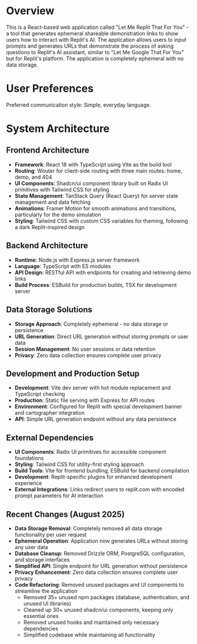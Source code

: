# Overview

This is a React-based web application called "Let Me Replit That For You" - a tool that generates ephemeral shareable demonstration links to show users how to interact with Replit's AI. The application allows users to input prompts and generates URLs that demonstrate the process of asking questions to Replit's AI assistant, similar to "Let Me Google That For You" but for Replit's platform. The application is completely ephemeral with no data storage.

# User Preferences

Preferred communication style: Simple, everyday language.

# System Architecture

## Frontend Architecture
- **Framework**: React 18 with TypeScript using Vite as the build tool
- **Routing**: Wouter for client-side routing with three main routes: home, demo, and 404
- **UI Components**: Shadcn/ui component library built on Radix UI primitives with Tailwind CSS for styling
- **State Management**: TanStack Query (React Query) for server state management and data fetching
- **Animations**: Framer Motion for smooth animations and transitions, particularly for the demo simulation
- **Styling**: Tailwind CSS with custom CSS variables for theming, following a dark Replit-inspired design

## Backend Architecture
- **Runtime**: Node.js with Express.js server framework
- **Language**: TypeScript with ES modules
- **API Design**: RESTful API with endpoints for creating and retrieving demo links
- **Build Process**: ESBuild for production builds, TSX for development server

## Data Storage Solutions
- **Storage Approach**: Completely ephemeral - no data storage or persistence
- **URL Generation**: Direct URL generation without storing prompts or user data
- **Session Management**: No user sessions or data retention
- **Privacy**: Zero data collection ensures complete user privacy

## Development and Production Setup
- **Development**: Vite dev server with hot module replacement and TypeScript checking
- **Production**: Static file serving with Express for API routes
- **Environment**: Configured for Replit with special development banner and cartographer integration
- **API**: Simple URL generation endpoint without any data persistence

## External Dependencies

- **UI Components**: Radix UI primitives for accessible component foundations
- **Styling**: Tailwind CSS for utility-first styling approach
- **Build Tools**: Vite for frontend bundling, ESBuild for backend compilation
- **Development**: Replit-specific plugins for enhanced development experience
- **External Integrations**: Links redirect users to replit.com with encoded prompt parameters for AI interaction

## Recent Changes (August 2025)

- **Data Storage Removal**: Completely removed all data storage functionality per user request
- **Ephemeral Operation**: Application now generates URLs without storing any user data
- **Database Cleanup**: Removed Drizzle ORM, PostgreSQL configuration, and storage interfaces
- **Simplified API**: Single endpoint for URL generation without persistence
- **Privacy Enhancement**: Zero data collection ensures complete user privacy
- **Code Refactoring**: Removed unused packages and UI components to streamline the application
  - Removed 35+ unused npm packages (database, authentication, and unused UI libraries)
  - Cleaned up 30+ unused shadcn/ui components, keeping only essential ones
  - Removed unused hooks and maintained only necessary dependencies
  - Simplified codebase while maintaining all functionality